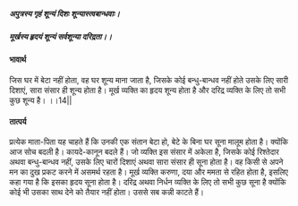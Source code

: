 ##### अपुत्रस्य गृहं शून्यं दिशः शून्यास्त्वबान्धवाः।
##### मूर्खस्य हृदयं शून्यं सर्वशून्या दरिद्रता।। 

#### भावार्थ

जिस घर में बेटा नहीं होता, वह घर शून्य माना जाता है, जिसके कोई बन्धु-बान्धव नहीं होते उसके लिए सारी दिशाएं, सारा संसार ही शून्य होता है। मूर्ख व्यक्ति का हृदय शून्य होता है और दरिद्र व्यक्ति के लिए तो सभी कुछ शून्य है। ।।14||

#### तात्पर्य

प्रत्येक माता-पिता यह चाहते हैं कि उनकी एक संतान बेटा हो, बेटे के बिना घर सूना मालूम होता है। क्योंकि आज सोच बदली है। कायदे-कानून बदले हैं। जो व्यक्ति इस संसार में अकेला है, जिसके कोई रिश्तेदार अथवा बन्धु-बान्धव नहीं, उसके लिए चारों दिशाएं अथवा सारा संसार ही सूना होता है। वह किसी से अपने मन का दुख प्रकट करने में असमर्थ रहता है। मूर्ख व्यक्ति करुणा, दया और ममता से रहित होता है, इसलिए कहा गया है कि इसका हृदय सूना होता है। दरिद्र अथवा निर्धन व्यक्ति के लिए तो सभी कुछ सूना है क्योंकि कोई भी उसका साथ देने को तैयार नहीं होता। उससे सब कन्नी काटते हैं।